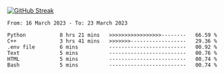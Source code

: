 [![GitHub Streak](https://streak-stats.demolab.com?user=renren-017&theme=sea&hide_border=true&background=DD272700)](https://git.io/streak-stats)

<!--START_SECTION:waka-->

```text
From: 16 March 2023 - To: 23 March 2023

Python           8 hrs 21 mins   >>>>>>>>>>>>>>>>>--------   66.59 %
C++              3 hrs 41 mins   >>>>>>>------------------   29.36 %
.env file        6 mins          -------------------------   00.92 %
Text             5 mins          -------------------------   00.76 %
HTML             5 mins          -------------------------   00.74 %
Bash             5 mins          -------------------------   00.74 %
```

<!--END_SECTION:waka-->
